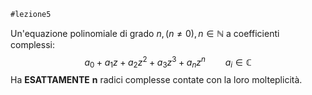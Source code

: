 	#lezione5
Un'equazione polinomiale di grado $n, (n \not= 0),n \in \mathbb{N}$ a coefficienti complessi: $$a_0+a_1z+a_2z^2+a_3z^3+a_nz^n\qquad a_i \in \mathbb{C}$$ Ha **ESATTAMENTE** **n** radici complesse contate con la loro molteplicità.
